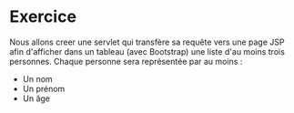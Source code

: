 # Exercice

Nous allons creer une servlet qui transfère sa requête vers une page JSP afin d'afficher dans un tableau (avec Bootstrap) une liste d'au moins trois personnes. Chaque personne sera représentée par au moins :
- Un nom
- Un prénom
- Un âge